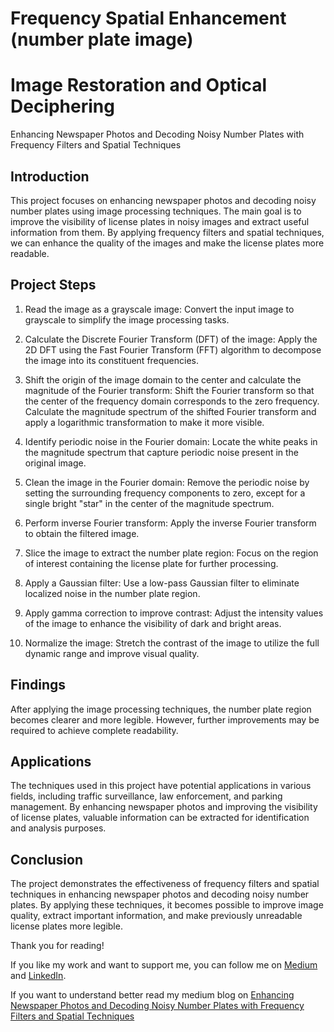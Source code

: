 # Frequency Spatial Enhancement (number plate image)
# Image Restoration and Optical Deciphering

Enhancing Newspaper Photos and Decoding Noisy Number Plates with Frequency Filters and Spatial Techniques

## Introduction

This project focuses on enhancing newspaper photos and decoding noisy number plates using image processing techniques. The main goal is to improve the visibility of license plates in noisy images and extract useful information from them. By applying frequency filters and spatial techniques, we can enhance the quality of the images and make the license plates more readable.

## Project Steps

1. Read the image as a grayscale image: Convert the input image to grayscale to simplify the image processing tasks.

2. Calculate the Discrete Fourier Transform (DFT) of the image: Apply the 2D DFT using the Fast Fourier Transform (FFT) algorithm to decompose the image into its constituent frequencies.

3. Shift the origin of the image domain to the center and calculate the magnitude of the Fourier transform: Shift the Fourier transform so that the center of the frequency domain corresponds to the zero frequency. Calculate the magnitude spectrum of the shifted Fourier transform and apply a logarithmic transformation to make it more visible.

4. Identify periodic noise in the Fourier domain: Locate the white peaks in the magnitude spectrum that capture periodic noise present in the original image.

5. Clean the image in the Fourier domain: Remove the periodic noise by setting the surrounding frequency components to zero, except for a single bright "star" in the center of the magnitude spectrum.

6. Perform inverse Fourier transform: Apply the inverse Fourier transform to obtain the filtered image.

7. Slice the image to extract the number plate region: Focus on the region of interest containing the license plate for further processing.

8. Apply a Gaussian filter: Use a low-pass Gaussian filter to eliminate localized noise in the number plate region.

9. Apply gamma correction to improve contrast: Adjust the intensity values of the image to enhance the visibility of dark and bright areas.

10. Normalize the image: Stretch the contrast of the image to utilize the full dynamic range and improve visual quality.

## Findings

After applying the image processing techniques, the number plate region becomes clearer and more legible. However, further improvements may be required to achieve complete readability.

## Applications

The techniques used in this project have potential applications in various fields, including traffic surveillance, law enforcement, and parking management. By enhancing newspaper photos and improving the visibility of license plates, valuable information can be extracted for identification and analysis purposes.

## Conclusion

The project demonstrates the effectiveness of frequency filters and spatial techniques in enhancing newspaper photos and decoding noisy number plates. By applying these techniques, it becomes possible to improve image quality, extract important information, and make previously unreadable license plates more legible.

Thank you for reading!

If you like my work and want to support me, you can follow me on [Medium](https://patel-prakhar09.medium.com/) and [LinkedIn](https://www.linkedin.com/in/prakhar0927/).

If you want to understand better read my medium blog on [Enhancing Newspaper Photos and Decoding Noisy Number Plates with Frequency Filters and Spatial Techniques](https://patel-prakhar09.medium.com/enhancing-newspaper-photos-and-decoding-noisy-number-plates-with-frequency-filters-and-spatial-47ef9cd9540d)




